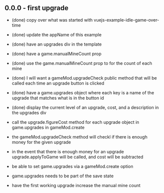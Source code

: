 ## 0.0.0 - first upgrade
* (done) copy over what was started with vuejs-example-idle-game-over-time
* (done) update the appName of this example
* (done) have an upgrades div in the template
* (done) have a game.manualMineCount prop
* (done) use the game.manualMineCount prop to for the count of each mine
* (done) I will want a gameMod.upgradeCheck public method that will be called each time an upgrade button is clicked
* (done) have a game.upgrades object where each key is a name of the upgrade that matches what is in the button id
* (done) display the current level of an upgrade, cost, and a description in the upgrades div

* call the upgrade.figureCost method for each upgrade object in game.upgrades in gameMod.create
* the gameMod.upgradeCheck method will checkl if there is enough money for the given upgrade
* in the event that there is enough money for an upgrade upgrade.applyToGame will be called, and cost will be subtracted

* be able to set game.upgrades via a gameMod.create option
* game.upgrades needs to be part of the save state
* have the first working upgrade increase the manual mine count
